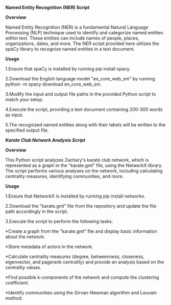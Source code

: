 **Named Entity Recognition (NER) Script**

**Overview**

Named Entity Recognition (NER) is a fundamental Natural Language Processing (NLP) technique used to identify and categorize named entities within text. These entities can include names of people, places, organizations, dates, and more. The NER script provided here utilizes the spaCy library to recognize named entities in a text document.

**Usage**

1.Ensure that spaCy is installed by running pip install spacy.

2.Download the English language model "en_core_web_sm" by running python -m spacy download en_core_web_sm.

3.Modify the input and output file paths in the provided Python script to match your setup.

4.Execute the script, providing a text document containing 200-300 words as input.

5.The recognized named entities along with their labels will be written to the specified output file.



***Karate Club Network Analysis Script***

**Overview**

This Python script analyzes Zachary's karate club network, which is represented as a graph in the "karate.gml" file, using the NetworkX library. The script performs various analyses on the network, including calculating centrality measures, identifying communities, and more.

**Usage**

1.Ensure that NetworkX is installed by running pip install networkx.

2.Download the "karate.gml" file from the repository and update the file path accordingly in the script.

3.Execute the script to perform the following tasks:

  *Create a graph from the "karate.gml" file and display basic information about the network.

  *Store metadata of actors in the network.

  *Calculate centrality measures (degree, betweenness, closeness, eigenvector, and pagerank centrality) and provide an       analysis based on the centrality values.

  *Find possible k-components of the network and compute the clustering coefficient.

  *Identify communities using the Girvan-Newman algorithm and Louvain method.
